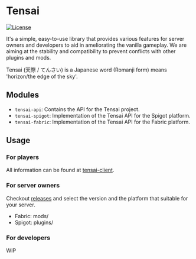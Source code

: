 # Tensai
[![License](https://img.shields.io/badge/License-MIT-green.svg)](LICENSE)

It's a simple, easy-to-use library that provides various features for server owners and developers to aid in ameliorating the vanilla gameplay. We are aiming at the stability and compatibility to prevent conflicts with other plugins and mods.

Tensai (天際 / てんさい) is a Japanese word (Romanji form) means 'horizon/the edge of the sky'.

## Modules
- `tensai-api`: Contains the API for the Tensai project.
- `tensai-spigot`: Implementation of the Tensai API for the Spigot platform.
- `tensai-fabric`: Implementation of the Tensai API for the Fabric platform.

## Usage
### For players
All information can be found at [tensai-client](https://github.com/vmsa/tensai-client).

### For server owners
Checkout [releases](https://github.com/vmsa-dev/tensai/releases) and select the version and the platform that suitable for your server. 
- Fabric: mods/
- Spigot: plugins/

### For developers
WIP
